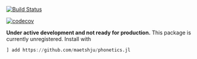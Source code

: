 [![Build Status](https://travis-ci.org/maetshju/Phonetics.jl.svg?branch=master)](https://travis-ci.org/maetshju/Phonetics.jl) 

[![codecov](https://codecov.io/gh/maetshju/Phonetics.jl/branch/master/graph/badge.svg)](https://codecov.io/gh/maetshju/Phonetics.jl)

**Under active development and not ready for production.** This package is currently unregistered. Install with

```julia
] add https://github.com/maetshju/phonetics.jl
```